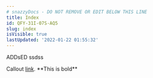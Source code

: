 ```yaml
---
# snazzyDocs - DO NOT REMOVE OR EDIT BELOW THIS LINE
title: Index
id: QFY-31I-07S-AQ5
slug: index
isVisible: true
lastUpdated: '2022-01-22 01:55:32'
---
```

ADDsED ssdss
<div class="sd-callout" data-callout-type="tip">Callout <a href="https://yahoo.com" target="_blank" rel="noopener noreferrer nofollow">link</a>. **This is bold**</div>
